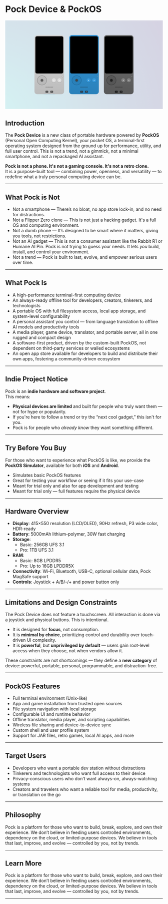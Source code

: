 # Pock Device & PockOS
![PockOS Thumbnail](./img/Pro.png)

## Introduction

The **Pock Device** is a new class of portable hardware powered by **PockOS** (Personal Open Computing Kernel), your pocket OS, a terminal-first operating system designed from the ground up for performance, utility, and full user control. This is not a trend, not a gimmick, not a minimal smartphone, and not a repackaged AI assistant.

**Pock is not a phone. It's not a gaming console. It's not a retro clone.**  
It is a purpose-built tool — combining power, openness, and versatility — to redefine what a truly personal computing device can be.

---

## What Pock is Not

- Not a smartphone — There’s no bloat, no app store lock-in, and no need for distractions.
- Not a Flipper Zero clone — This is not just a hacking gadget. It's a full OS and computing environment.
- Not a dumb phone — It’s designed to be smart where it matters, giving you tools, not restrictions.
- Not an AI gadget — This is not a consumer assistant like the Rabbit R1 or Humane AI Pin. Pock is not trying to guess your needs. It lets *you* build, install, and control your environment.
- Not a trend — Pock is built to last, evolve, and empower serious users over time.

---

## What Pock Is

- A high-performance terminal-first computing device  
- An always-ready offline tool for developers, creators, tinkerers, and technologists
- A portable OS with full filesystem access, local app storage, and system-level configurability
- A personal assistant you control — from language translation to offline AI models and productivity tools
- A media player, game device, translator, and portable server, all in one rugged and compact design
- A software-first product, driven by the custom-built PockOS, not dependent on third-party services or walled ecosystems
- An open app store available for developers to build and distribute their own apps, fostering a community-driven ecosystem

---

## Indie Project Notice

Pock is an **indie hardware and software project**.  
This means:

- **Physical devices are limited** and built for people who truly want them — not for hype or popularity.
- If you're here to follow a trend or try the “next cool gadget,” this isn't for you.
- Pock is for people who *already know* they want something different.

---

## Try Before You Buy

For those who want to experience what PockOS is like, we provide the **PockOS Simulator**, available for both **iOS** and **Android**.

- Simulates basic PockOS features
- Great for testing your workflow or seeing if it fits your use-case
- Meant for trial only and also for app development and testing
- Meant for trial only — full features require the physical device

---

## Hardware Overview

- **Display**: 415×550 resolution (LCD/OLED), 90Hz refresh, P3 wide color, HDR-ready
- **Battery**: 5000mAh lithium-polymer, 30W fast charging
- **Storage**:
  - Basic: 256GB UFS 3.1  
  - Pro: 1TB UFS 3.1  
- **RAM**:
  - Basic: 8GB LPDDR5  
  - Pro: Up to 16GB LPDDR5X  
- **Connectivity**: Wi-Fi, Bluetooth, USB-C, optional cellular data, Pock MagSafe support
- **Controls**: Joystick + A/B/-/+ and power button only

---

## Limitations and Design Constraints

The Pock Device does not feature a touchscreen. All interaction is done via a joystick and physical buttons. This is intentional.

- It is designed for **focus**, not consumption.
- It is **minimal by choice**, prioritizing control and durability over touch-driven UI complexity.
- It is **powerful**, but **unprivileged by default** — users gain root-level access when they choose, not when vendors allow it.

These constraints are not shortcomings — they define a **new category** of device: powerful, portable, personal, programmable, and distraction-free.

---

## PockOS Features

- Full terminal environment (Unix-like)
- App and game installation from trusted open sources
- File system navigation with local storage
- Configurable UI and runtime behavior
- Offline translator, media player, and scripting capabilities
- Wireless file sharing and device-to-device sync
- Custom shell and user profile system
- Support for JAR files, retro games, local AI apps, and more

---

## Target Users

- Developers who want a portable dev station without distractions
- Tinkerers and technologists who want full access to their device
- Privacy-conscious users who don’t want always-on, always-watching systems
- Creators and travelers who want a reliable tool for media, productivity, or translation on the go

---

## Philosophy

Pock is a platform for those who want to build, break, explore, and own their experience. We don’t believe in feeding users controlled environments, dependency on the cloud, or limited-purpose devices. We believe in tools that last, improve, and evolve — controlled by you, not by trends.

---

## Learn More

<!-- Website: [coming soon]  
Docs: [coming soon]  
OS Repo: [coming soon]  
Community: [coming soon] -->

Pock is a platform for those who want to build, break, explore, and own their experience. We don’t believe in feeding users controlled environments, dependency on the cloud, or limited-purpose devices. We believe in tools that last, improve, and evolve — controlled by you, not by trends.

---

<!-- 
## Learn More

Website: [coming soon]  
Docs: [coming soon]  
OS Repo: [coming soon]  
Community: [coming soon] -->
